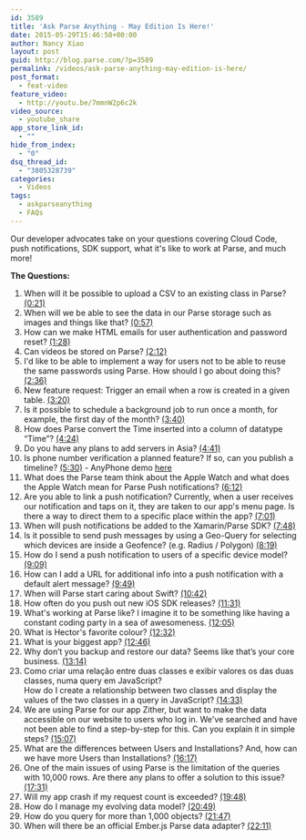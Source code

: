 ```yaml
---
id: 3589
title: 'Ask Parse Anything - May Edition Is Here!'
date: 2015-05-29T15:46:58+00:00
author: Nancy Xiao
layout: post
guid: http://blog.parse.com/?p=3589
permalink: /videos/ask-parse-anything-may-edition-is-here/
post_format:
  - feat-video
feature_video:
  - http://youtu.be/7mmnW2p6c2k
video_source:
  - youtube_share
app_store_link_id:
  - ""
hide_from_index:
  - "0"
dsq_thread_id:
  - "3805328739"
categories:
  - Videos
tags:
  - askparseanything
  - FAQs
---
```

Our developer advocates take on your questions covering Cloud Code, push notifications, SDK support, what it's like to work at Parse, and much more!

**The Questions:**

<ol class="standard-list">
  <li>
    When will it be possible to upload a CSV to an existing class in Parse? <a href="https://www.youtube.com/watch?feature=player_embedded&v=7mmnW2p6c2k#t=21" target="_blank">(0:21)</a>
  </li>
  <li>
    When will we be able to see the data in our Parse storage such as images and things like that? <a href="https://www.youtube.com/watch?feature=player_embedded&v=7mmnW2p6c2k#t=57" target="_blank">(0:57)</a>
  </li>
  <li>
    How can we make HTML emails for user authentication and password reset? <a href="https://www.youtube.com/watch?feature=player_embedded&v=7mmnW2p6c2k#t=88" target="_blank">(1:28)</a>
  </li>
  <li>
    Can videos be stored on Parse? <a href="https://www.youtube.com/watch?feature=player_embedded&v=7mmnW2p6c2k#t=132" target="_blank">(2:12)</a>
  </li>
  <li>
    I'd like to be able to implement a way for users not to be able to reuse the same passwords using Parse. How should I go about doing this? <a href="https://www.youtube.com/watch?feature=player_embedded&v=7mmnW2p6c2k#t=156" target="_blank">(2:36)</a>
  </li>
  <li>
    New feature request: Trigger an email when a row is created in a given table. <a href="https://www.youtube.com/watch?feature=player_embedded&v=7mmnW2p6c2k#t=200" target="_blank">(3:20)</a>
  </li>
  <li>
    Is it possible to schedule a background job to run once a month, for example, the first day of the month? <a href="https://www.youtube.com/watch?feature=player_embedded&v=7mmnW2p6c2k#t=220" target="_blank">(3:40)</a>
  </li>
  <li>
    How does Parse convert the Time inserted into a column of datatype “Time”? <a href="https://www.youtube.com/watch?feature=player_embedded&v=7mmnW2p6c2k#t=264" target="_blank">(4:24)</a>
  </li>
  <li>
    Do you have any plans to add servers in Asia? <a href="https://www.youtube.com/watch?feature=player_embedded&v=7mmnW2p6c2k#t=281" target="_blank">(4:41)</a>
  </li>
  <li>
    Is phone number verification a planned feature? If so, can you publish a timeline? <a href="https://www.youtube.com/watch?feature=player_embedded&v=7mmnW2p6c2k#t=330" target="_blank">(5:30)</a> - AnyPhone demo <a href="http://blog.parse.com/announcements/phone-based-login-can-you-dig-it/" target="_blank">here</a>
  </li>
  <li>
    What does the Parse team think about the Apple Watch and what does the Apple Watch mean for Parse Push notifications? <a href="https://www.youtube.com/watch?feature=player_embedded&v=7mmnW2p6c2k#t=372" target="_blank">(6:12)</a>
  </li>
  <li>
    Are you able to link a push notification? Currently, when a user receives our notification and taps on it, they are taken to our app's menu page. Is there a way to direct them to a specific place within the app? <a href="https://www.youtube.com/watch?feature=player_embedded&v=7mmnW2p6c2k#t=421" target="_blank">(7:01)</a>
  </li>
  <li>
    When will push notifications be added to the Xamarin/Parse SDK? <a href="https://www.youtube.com/watch?feature=player_embedded&v=7mmnW2p6c2k#t=468" target="_blank">(7:48)</a>
  </li>
  <li>
    Is it possible to send push messages by using a Geo-Query for selecting which devices are inside a Geofence? (e.g. Radius / Polygon) <a href="https://www.youtube.com/watch?feature=player_embedded&v=7mmnW2p6c2k#t=499" target="_blank">(8:19)</a>
  </li>
  <li>
    How do I send a push notification to users of a specific device model? <a href="https://www.youtube.com/watch?feature=player_embedded&v=7mmnW2p6c2k#t=549" target="_blank">(9:09)</a>
  </li>
  <li>
    How can I add a URL for additional info into a push notification with a default alert message? <a href="https://www.youtube.com/watch?feature=player_embedded&v=7mmnW2p6c2k#t=589" target="_blank">(9:49)</a>
  </li>
  <li>
    When will Parse start caring about Swift? <a href="https://www.youtube.com/watch?feature=player_embedded&v=7mmnW2p6c2k#t=642" target="_blank">(10:42)</a>
  </li>
  <li>
    How often do you push out new iOS SDK releases? <a href="https://www.youtube.com/watch?feature=player_embedded&v=7mmnW2p6c2k#t=691" target="_blank">(11:31)</a>
  </li>
  <li>
    What's working at Parse like? I imagine it to be something like having a constant coding party in a sea of awesomeness. <a href="https://www.youtube.com/watch?feature=player_embedded&v=7mmnW2p6c2k#t=725" target="_blank">(12:05)</a>
  </li>
  <li>
    What is Hector's favorite colour? <a href="https://www.youtube.com/watch?feature=player_embedded&v=7mmnW2p6c2k#t=752" target="_blank">(12:32)</a>
  </li>
  <li>
    What is your biggest app? <a href="https://www.youtube.com/watch?feature=player_embedded&v=7mmnW2p6c2k#t=766" target="_blank">(12:46)</a>
  </li>
  <li>
    Why don’t you backup and restore our data? Seems like that’s your core business. <a href="https://www.youtube.com/watch?feature=player_embedded&v=7mmnW2p6c2k#t=794" target="_blank">(13:14)</a>
  </li>
  <li>
    Como criar uma relação entre duas classes e exibir valores os das duas classes, numa query em JavaScript?<br /> How do I create a relationship between two classes and display the values of the two classes in a query in JavaScript? <a href="https://www.youtube.com/watch?feature=player_embedded&v=7mmnW2p6c2k#t=873" target="_blank">(14:33)</a>
  </li>
  <li>
    We are using Parse for our app Zither, but want to make the data accessible on our website to users who log in. We've searched and have not been able to find a step-by-step for this. Can you explain it in simple steps? <a href="https://www.youtube.com/watch?feature=player_embedded&v=7mmnW2p6c2k#t=907" target="_blank">(15:07)</a>
  </li>
  <li>
    What are the differences between Users and Installations? And, how can we have more Users than Installations? <a href="https://www.youtube.com/watch?feature=player_embedded&v=7mmnW2p6c2k#t=977" target="_blank">(16:17)</a>
  </li>
  <li>
    One of the main issues of using Parse is the limitation of the queries with 10,000 rows. Are there any plans to offer a solution to this issue? <a href="https://www.youtube.com/watch?feature=player_embedded&v=7mmnW2p6c2k#t=1051" target="_blank">(17:31)</a>
  </li>
  <li>
    Will my app crash if my request count is exceeded? <a href="https://www.youtube.com/watch?feature=player_embedded&v=7mmnW2p6c2k#t=1188" target="_blank">(19:48)</a>
  </li>
  <li>
    How do I manage my evolving data model? <a href="https://www.youtube.com/watch?feature=player_embedded&v=7mmnW2p6c2k#t=1249" target="_blank">(20:49)</a>
  </li>
  <li>
    How do you query for more than 1,000 objects? <a href="https://www.youtube.com/watch?feature=player_embedded&v=7mmnW2p6c2k#t=1307" target="_blank">(21:47)</a>
  </li>
  <li>
    When will there be an official Ember.js Parse data adapter? <a href="https://www.youtube.com/watch?feature=player_embedded&v=7mmnW2p6c2k#t=1331" target="_blank">(22:11)</a>
  </li>
</ol>